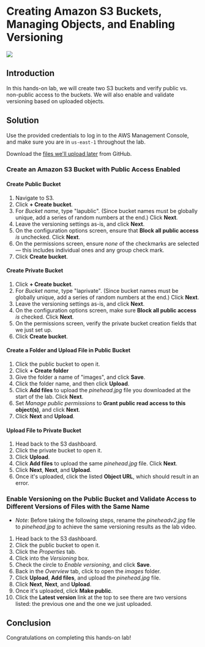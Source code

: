 # Creating Amazon S3 Buckets, Managing Objects, and Enabling Versioning
![](https://s3.amazonaws.com/assessment_engine/production/labs/2111/lab_diagram_CCP_Diagrams%20-%20s3buckets_objects.png?X-Amz-Algorithm=AWS4-HMAC-SHA256&X-Amz-Credential=ASIA3ETCCTRFOO277VC6%2F20201020%2Fus-east-1%2Fs3%2Faws4_request&X-Amz-Date=20201020T161822Z&X-Amz-Expires=3600&X-Amz-SignedHeaders=host&X-Amz-Security-Token=IQoJb3JpZ2luX2VjEBQaCXVzLWVhc3QtMSJHMEUCID04O1RO58kWqSNFc5So%2BTbL4AOZI1Ro16O3W7YeZy6TAiEA6F6iNhW71qxIV7pFdlEftBDEwYZtrxqRJEFw3pm98KoqowMIXRAAGgw3NjU3ODM2MTI0OTAiDDemLadoqpgPGpuY6CqAA44EnvZdAFAF5JY5kj8cJEkR5wTP04MyEHVMLyfP31PWJrrlUP1Mo181bC%2Bcs7GtChdiHRDtruRDVoDrLXXk0XA9f%2FFUS5TGUphxvhjGXEwsWZPKplHkJc1PHIrhKd08fOEOSzYVuFwzNlGFJCARhJ4GViB78B0r3deWA7Yz8%2F7kKphDUvqAIVZCOkGUUKdXDrbFIq6tOO4cnxhnMAQtuEN5fY4%2Fq2gsQX7F0j1Cao1cdIROntsAYCLnZSlP7bhIbPQBhqVhbdm0pyLZ7YX5rdtbOtO5VDLx0lPXrIGRry%2B7rZrkzyDkpplCTuSC8aYecyIdlCfYnyiv5PbREnM5%2BRg6NGR2DkhSAljSWXzK7s61IHP99bv1dkAM%2F5ljtF61mdx9S9vYTWfuK6V0lzFhKynpbcVq70uTNEMm88kGozar%2BwI6YGCVfU%2F1f4fCxB2wgWCpH0Fz4UOiAZW3aUIMm%2FFL1hxGSU%2BCxCwzApNDy4jF%2BMpA30nj9zZ40ghZHMqRpjDLkbv8BTrrAaQloqi2raag9ej1cryW0oyZNPArAGWaZBdYb1bvC60AjEaOglU0KH6PEWF%2BwDqSLN6u5KDN9ezTAIMlFWIS%2Fm4MXzRvvENFLppByNMBySbO98PMkECcRmZ6xwiWKC6WIL8LpoWJoDaPPWhQEPJ1Rg9szldvmcuqXmJDnQyFLTOvSe0gmgoiYi8rBY9V6Q4gt0NAmsLPtIp485YuVvIJOxRx7ojHYxMz378GgIjhCMHIBWZPervpE44wdMMWgwPwiUmfQkioCaUgAnqgH24r8VcGPfxGnklbC%2FBOhbmorAe8iQQgiAhdnXb82sc%3D&X-Amz-Signature=e1d3cf2017942cbfc0188b1ee61230600bbf5ad2b36959c799b060e5388510ca)

## Introduction

In this hands-on lab, we will create two S3 buckets and verify public vs. non-public access to the buckets. We will also enable and validate versioning based on uploaded objects.

## Solution

Use the provided credentials to log in to the AWS Management Console, and make sure you are in `us-east-1` throughout the lab.

Download the [files we'll upload later](https://github.com/tia-la/ccp) from GitHub.

### Create an Amazon S3 Bucket with Public Access Enabled

#### Create Public Bucket

1. Navigate to S3.
2. Click **+ Create bucket**.
3. For *Bucket name*, type "lapublic". (Since bucket names must be globally unique, add a series of random numbers at the end.) Click **Next**.
4. Leave the versioning settings as-is, and click **Next**.
5. On the configuration options screen, ensure that **Block all public access** *is* unchecked. Click **Next**.
6. On the permissions screen, ensure *none* of the checkmarks are selected — this includes individual ones and any group check mark.
7. Click **Create bucket**.

#### Create Private Bucket

1. Click **+ Create bucket**.
2. For *Bucket name*, type "laprivate". (Since bucket names must be globally unique, add a series of random numbers at the end.) Click **Next**.
3. Leave the versioning settings as-is, and click **Next**.
4. On the configuration options screen, make sure **Block all public access** *is* checked. Click **Next**.
5. On the permissions screen, verify the private bucket creation fields that we just set up.
6. Click **Create bucket**.

#### Create a Folder and Upload File in Public Bucket

1. Click the public bucket to open it.
2. Click **+ Create folder**
3. Give the folder a name of "images", and click **Save**.
4. Click the folder name, and then click **Upload**.
5. Click **Add files** to upload the *pinehead.jpg* file you downloaded at the start of the lab. Click **Next**.
6. Set *Manage public permissions* to **Grant public read access to this object(s)**, and click **Next**.
7. Click **Next** and **Upload**.

#### Upload File to Private Bucket

1. Head back to the S3 dashboard.
2. Click the private bucket to open it.
3. Click **Upload**.
4. Click **Add files** to upload the same *pinehead.jpg* file. Click **Next**.
5. Click **Next**, **Next**, and **Upload**.
6. Once it's uploaded, click the listed **Object URL**, which should result in an error.

### Enable Versioning on the Public Bucket and Validate Access to Different Versions of Files with the Same Name

- *Note*: Before taking the following steps, rename the *pineheadv2.jpg* file to *pinehead.jpg* to achieve the same versioning results as the lab video.

1. Head back to the S3 dashboard.
2. Click the public bucket to open it.
3. Click the *Properties* tab.
4. Click into the *Versioning* box.
5. Check the circle to *Enable versioning*, and click **Save**.
6. Back in the *Overview* tab, click to open the *images* folder.
7. Click **Upload**, **Add files**, and upload the *pinehead.jpg* file.
8. Click **Next**, **Next**, and **Upload**.
9. Once it's uploaded, click **Make public**.
10. Click the **Latest version** link at the top to see there are two versions listed: the previous one and the one we just uploaded.

## Conclusion

Congratulations on completing this hands-on lab!
